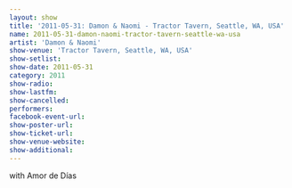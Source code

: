 ```yaml
---
layout: show
title: '2011-05-31: Damon & Naomi - Tractor Tavern, Seattle, WA, USA'
name: 2011-05-31-damon-naomi-tractor-tavern-seattle-wa-usa
artist: 'Damon & Naomi'
show-venue: 'Tractor Tavern, Seattle, WA, USA'
show-setlist: 
show-date: 2011-05-31
category: 2011
show-radio: 
show-lastfm: 
show-cancelled: 
performers: 
facebook-event-url: 
show-poster-url: 
show-ticket-url: 
show-venue-website: 
show-additional: 
---
```


with Amor de Días